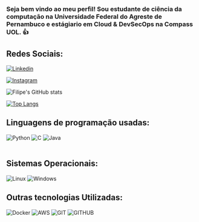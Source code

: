 ### Seja bem vindo ao meu perfil! Sou estudante de ciência da computação na Universidade Federal do Agreste de Pernambuco e estágiario em Cloud & DevSecOps na Compass UOL. 👍 </p> 


## Redes Sociais:
[![Linkedin](https://img.shields.io/badge/LinkedIn-0077B5?style=for-the-badge&logo=linkedin&logoColor=white)](https://www.linkedin.com/in/filipe-gomes-571323232/) 

[![Instagram](https://img.shields.io/badge/Instagram-E4405F?style=for-the-badge&logo=instagram&logoColor=white)](https://www.instagram.com/gomesfilipe11/) 



![Filipe's GitHub stats](https://github-readme-stats.vercel.app/api?username=filipegomes11&show_icons=true&theme=dracula)

[![Top Langs](https://github-readme-stats.vercel.app/api/top-langs/?username=filipegomes11)](https://github.com/filipegomes11/github-readme-stats)

## Linguagens de programação usadas:


<img align="center" alt = "Python" src="https://img.shields.io/badge/Python-3776AB?style=for-the-badge&logo=python&logoColor=white">
<img align="center" alt = "C" src="https://img.shields.io/badge/C-00599C?style=for-the-badge&logo=c&logoColor=white">
<img align="center" alt = "Java" src="https://img.shields.io/badge/Java-ED8B00?style=for-the-badge&logo=openjdk&logoColor=white">  
<div style ="display: inline_block"><br/>


## Sistemas Operacionais:
<img align="center" alt = "Linux" src="https://img.shields.io/badge/Linux-FCC624?style=for-the-badge&logo=linux&logoColor=black">
<img align="center" alt = "Windows" src="https://img.shields.io/badge/Windows-0078D6?style=for-the-badge&logo=windows&logoColor=white">


## Outras tecnologias Utilizadas:
<img align="center" alt = "Docker" src="https://img.shields.io/badge/docker-%230db7ed.svg?style=for-the-badge&logo=docker&logoColor=white">
<img align="center" alt = "AWS" src="https://img.shields.io/badge/AWS-%23FF9900.svg?style=for-the-badge&logo=amazon-aws&logoColor=white">
<img align="center" alt = "GIT" src="https://img.shields.io/badge/git-%23F05033.svg?style=for-the-badge&logo=git&logoColor=white">
<img align="center" alt = "GITHUB" src="https://img.shields.io/badge/github-%23121011.svg?style=for-the-badge&logo=github&logoColor=white">
</div><br/>






